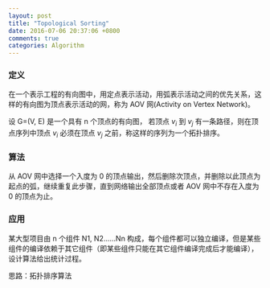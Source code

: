 ```yaml
---
layout: post
title: "Topological Sorting"
date: 2016-07-06 20:37:06 +0800
comments: true
categories: Algorithm
---
```

### 定义
在一个表示工程的有向图中，用定点表示活动，用弧表示活动之间的优先关系，这样的有向图为顶点表示活动的网，称为 AOV 网(Activity on Vertex Network)。

<!--more-->

设 G=(V, E) 是一个具有 n 个顶点的有向图， 若顶点 $v_i$ 到 $v_j$ 有一条路径，则在顶点序列中顶点 $v_i$ 必须在顶点 $v_j$  之前，称这样的序列为一个拓扑排序。

### 算法
从 AOV 网中选择一个入度为 0 的顶点输出，然后删除次顶点，并删除以此顶点为起点的弧，继续重复此步骤，直到网络输出全部顶点或者 AOV 网中不存在入度为 0 的顶点为止。

### 应用
某大型项目由 n 个组件 N1, N2……Nn 构成，每个组件都可以独立编译，但是某些组件的编译依赖于其它组件（即某些组件只能在其它组件编译完成后才能编译），设计算法给出统计过程。

思路：拓扑排序算法
